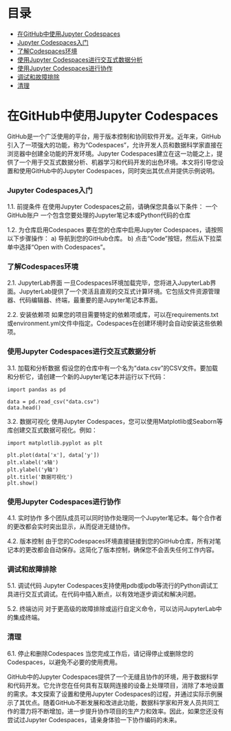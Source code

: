# 目录

  - [在GitHub中使用Jupyter Codespaces](#在github中使用jupyter-codespaces)<br>
  - [Jupyter Codespaces入门](#jupyter-codespaces入门)<br>
  - [了解Codespaces环境](#了解codespaces环境)<br>
  - [使用Jupyter Codespaces进行交互式数据分析](#使用jupyter-codespaces进行交互式数据分析)<br>
  - [使用Jupyter Codespaces进行协作](#使用jupyter-codespaces进行协作)<br>
  - [调试和故障排除](#调试和故障排除)<br>
  - [清理](#清理)

# 在GitHub中使用Jupyter Codespaces

GitHub是一个广泛使用的平台，用于版本控制和协同软件开发。近年来，GitHub引入了一项强大的功能，称为“Codespaces”，允许开发人员和数据科学家直接在浏览器中创建全功能的开发环境。Jupyter Codespaces建立在这一功能之上，提供了一个用于交互式数据分析、机器学习和代码开发的出色环境。本文将引导您设置和使用GitHub中的Jupyter Codespaces，同时突出其优点并提供示例说明。

### Jupyter Codespaces入门
1.1. 前提条件
在使用Jupyter Codespaces之前，请确保您具备以下条件：
一个GitHub账户
一个包含您要处理的Jupyter笔记本或Python代码的仓库

1.2. 为仓库启用Codespaces
要在您的仓库中启用Jupyter Codespaces，请按照以下步骤操作：
a) 导航到您的GitHub仓库。
b) 点击“Code”按钮，然后从下拉菜单中选择“Open with Codespaces”。

### 了解Codespaces环境
2.1. JupyterLab界面
一旦Codespaces环境加载完毕，您将进入JupyterLab界面。JupyterLab提供了一个灵活且直观的交互式计算环境。它包括文件资源管理器、代码编辑器、终端，最重要的是Jupyter笔记本界面。

2.2. 安装依赖项
如果您的项目需要特定的依赖项或库，可以在requirements.txt或environment.yml文件中指定。Codespaces在创建环境时会自动安装这些依赖项。

### 使用Jupyter Codespaces进行交互式数据分析
3.1. 加载和分析数据
假设您的仓库中有一个名为“data.csv”的CSV文件。要加载和分析它，请创建一个新的Jupyter笔记本并运行以下代码：

```
import pandas as pd

data = pd.read_csv("data.csv")
data.head()
```
3.2. 数据可视化
使用Jupyter Codespaces，您可以使用Matplotlib或Seaborn等库创建交互式数据可视化。例如：

```
import matplotlib.pyplot as plt

plt.plot(data['x'], data['y'])
plt.xlabel('x轴')
plt.ylabel('y轴')
plt.title('数据可视化')
plt.show()
```

### 使用Jupyter Codespaces进行协作
4.1. 实时协作
多个团队成员可以同时协作处理同一个Jupyter笔记本。每个合作者的更改都会实时突出显示，从而促进无缝协作。

4.2. 版本控制
由于您的Codespaces环境直接链接到您的GitHub仓库，所有对笔记本的更改都会自动保存。这简化了版本控制，确保您不会丢失任何工作内容。

### 调试和故障排除
5.1. 调试代码
Jupyter Codespaces支持使用pdb或ipdb等流行的Python调试工具进行交互式调试。在代码中插入断点，以有效地逐步调试和解决问题。

5.2. 终端访问
对于更高级的故障排除或运行自定义命令，可以访问JupyterLab中的集成终端。

### 清理
6.1. 停止和删除Codespaces
当您完成工作后，请记得停止或删除您的Codespaces，以避免不必要的使用费用。

GitHub中的Jupyter Codespaces提供了一个无缝且协作的环境，用于数据科学和代码开发。它允许您在任何具有互联网连接的设备上处理项目，消除了本地设置的需求。本文探索了设置和使用Jupyter Codespaces的过程，并通过实际示例展示了其优点。随着GitHub不断发展和改进此功能，数据科学家和开发人员共同工作的潜力将不断增加，进一步提升协作项目的生产力和效率。因此，如果您还没有尝试过Jupyter Codespaces，请亲身体验一下协作编码的未来。
